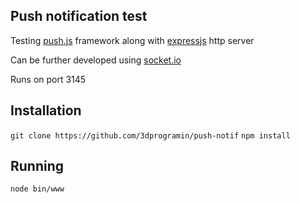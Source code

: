 Push notification test
-----

Testing [push.js](https://pushjs.org/) framework along with [expressjs](https://expressjs.com/) http server

Can be further developed using [socket.io](https://socket.io/)

Runs on port 3145

Installation
-----

`git clone https://github.com/3dprogramin/push-notif`
`npm install`

Running
---
`node bin/www`
